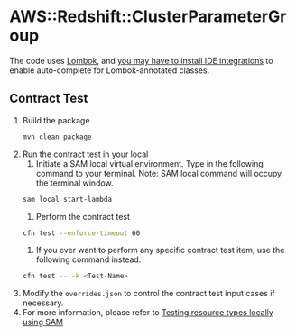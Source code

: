 # AWS::Redshift::ClusterParameterGroup

The code uses [Lombok](https://projectlombok.org/), and [you may have to install IDE integrations](https://projectlombok.org/setup/overview) to enable auto-complete for Lombok-annotated classes.

## Contract Test
1. Build the package
   ```bash
   mvn clean package
   ```
1. Run the contract test in your local
    1. Initiate a SAM local virtual environment. Type in the following command to your terminal. Note: SAM local command will occupy the terminal window.
    ```bash
    sam local start-lambda
    ```
    1. Perform the contract test
    ```bash
    cfn test --enforce-timeout 60
    ```
    1. If you ever want to perform any specific contract test item, use the following command instead.
    ```bash
    cfn test -- -k <Test-Name>
    ```
1. Modify the `overrides.json` to control the contract test input cases if necessary.
1. For more information, please refer to [Testing resource types locally using SAM](https://docs.aws.amazon.com/cloudformation-cli/latest/userguide/resource-type-test.html)
